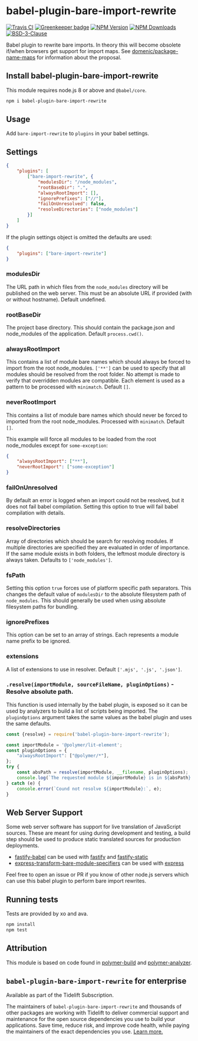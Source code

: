 # babel-plugin-bare-import-rewrite

[![Travis CI][travis-image]][travis-url]
[![Greenkeeper badge][gk-image]](https://greenkeeper.io/)
[![NPM Version][npm-image]][npm-url]
[![NPM Downloads][downloads-image]][downloads-url]
[![BSD-3-Clause][license-image]](LICENSE)

Babel plugin to rewrite bare imports.  In theory this will become obsolete if/when
browsers get support for import maps.  See [domenic/package-name-maps] for information
about the proposal.

## Install babel-plugin-bare-import-rewrite

This module requires node.js 8 or above and `@babel/core`.

```sh
npm i babel-plugin-bare-import-rewrite
```

## Usage

Add `bare-import-rewrite` to `plugins` in your babel settings.

## Settings

```json
{
	"plugins": [
		["bare-import-rewrite", {
			"modulesDir": "/node_modules",
			"rootBaseDir": ".",
			"alwaysRootImport": [],
			"ignorePrefixes": ["//"],
			"failOnUnresolved": false,
			"resolveDirectories": ["node_modules"]
		}]
	]
}
```

If the plugin settings object is omitted the defaults are used:
```json
{
	"plugins": ["bare-import-rewrite"]
}
```

### modulesDir

The URL path in which files from the `node_modules` directory will be published on
the web server. This must be an absolute URL if provided (with or without hostname).
Default undefined.

### rootBaseDir

The project base directory.  This should contain the package.json and node_modules
of the application.  Default `process.cwd()`.

### alwaysRootImport

This contains a list of module bare names which should always be forced to import from
the root node_modules.  `['**']` can be used to specify that all modules should be
resolved from the root folder.  No attempt is made to verify that overridden modules
are compatible.  Each element is used as a pattern to be processed with `minimatch`.
Default `[]`.

### neverRootImport

This contains a list of module bare names which should never be forced to imported
from the root node_modules.  Processed with `minimatch`.  Default `[]`.

This example will force all modules to be loaded from the root node_modules except
for `some-exception`:
```json
{
	"alwaysRootImport": ["**"],
	"neverRootImport": ["some-exception"]
}
```

### failOnUnresolved

By default an error is logged when an import could not be resolved, but it does not fail babel compilation.
Setting this option to true will fail babel compilation with details.

### resolveDirectories

Array of directories which should be search for resolving modules. If multiple directories are specified they
are evaluated in order of importance. If the same module exists in both folders, the leftmost module directory is
always taken. Defaults to `['node_modules']`.

### fsPath

Setting this option `true` forces use of platform specific path separators.  This changes
the default value of `modulesDir` to the absolute filesystem path of `node_modules`.  This
should generally be used when using absolute filesystem paths for bundling.

### ignorePrefixes

This option can be set to an array of strings.  Each represents a module name prefix
to be ignored.

### extensions

A list of extensions to use in resolver. Default `['.mjs', '.js', '.json']`.

### `.resolve(importModule, sourceFileName, pluginOptions)` - Resolve absolute path.

This function is used internally by the babel plugin, is exposed so it can be used
by analyzers to build a list of scripts being imported.  The `pluginOptions` argument
takes the same values as the babel plugin and uses the same defaults.

```js
const {resolve} = require('babel-plugin-bare-import-rewrite');

const importModule = '@polymer/lit-element';
const pluginOptions = {
	"alwaysRootImport": ["@polymer/*"],
};
try {
	const absPath = resolve(importModule, __filename, pluginOptions);
	console.log(`The requested module ${importModule} is in ${absPath}.`);
} catch (e) {
	console.error(`Cound not resolve ${importModule}:`, e);
}
```

## Web Server Support

Some web server software has support for live translation of JavaScript sources.  These
are meant for using during development and testing, a build step should be used to
produce static translated sources for production deployments.

* [fastify-babel] can be used with [fastify] and [fastify-static]
* [express-transform-bare-module-specifiers] can be used with [express]

Feel free to open an issue or PR if you know of other node.js servers which can use this
babel plugin to perform bare import rewrites.

## Running tests

Tests are provided by xo and ava.

```sh
npm install
npm test
```

## Attribution

This module is based on code found in [polymer-build] and [polymer-analyzer].

## `babel-plugin-bare-import-rewrite` for enterprise

Available as part of the Tidelift Subscription.

The maintainers of `babel-plugin-bare-import-rewrite` and thousands of other packages are working with Tidelift to deliver commercial support and maintenance for the open source dependencies you use to build your applications. Save time, reduce risk, and improve code health, while paying the maintainers of the exact dependencies you use. [Learn more.](https://tidelift.com/subscription/pkg/npm-babel-plugin-bare-import-rewrite?utm_source=npm-babel-plugin-bare-import-rewrite&utm_medium=referral&utm_campaign=enterprise&utm_term=repo)

[npm-image]: https://img.shields.io/npm/v/babel-plugin-bare-import-rewrite.svg
[npm-url]: https://npmjs.org/package/babel-plugin-bare-import-rewrite
[travis-image]: https://travis-ci.org/cfware/babel-plugin-bare-import-rewrite.svg?branch=master
[travis-url]: https://travis-ci.org/cfware/babel-plugin-bare-import-rewrite
[gk-image]: https://badges.greenkeeper.io/cfware/babel-plugin-bare-import-rewrite.svg
[downloads-image]: https://img.shields.io/npm/dm/babel-plugin-bare-import-rewrite.svg
[downloads-url]: https://npmjs.org/package/babel-plugin-bare-import-rewrite
[license-image]: https://img.shields.io/npm/l/babel-plugin-bare-import-rewrite.svg
[domenic/package-name-maps]: https://github.com/domenic/package-name-maps/
[polymer-analyzer]: https://github.com/Polymer/tools/blob/219ab4f3f9f8773e75f8c6181109e8966082b9af/packages/analyzer/src/javascript/resolve-specifier-node.ts
[polymer-build]: https://github.com/Polymer/tools/blob/219ab4f3f9f8773e75f8c6181109e8966082b9af/packages/build/src/babel-plugin-bare-specifiers.ts
[fastify]: https://github.com/fastify/fastify#readme
[fastify-static]: https://github.com/fastify/fastify-static#readme
[fastify-babel]: https://github.com/cfware/fastify-babel#readme
[express]: https://github.com/expressjs/express#readme
[express-transform-bare-module-specifiers]: https://github.com/nodecg/express-transform-bare-module-specifiers#readme
